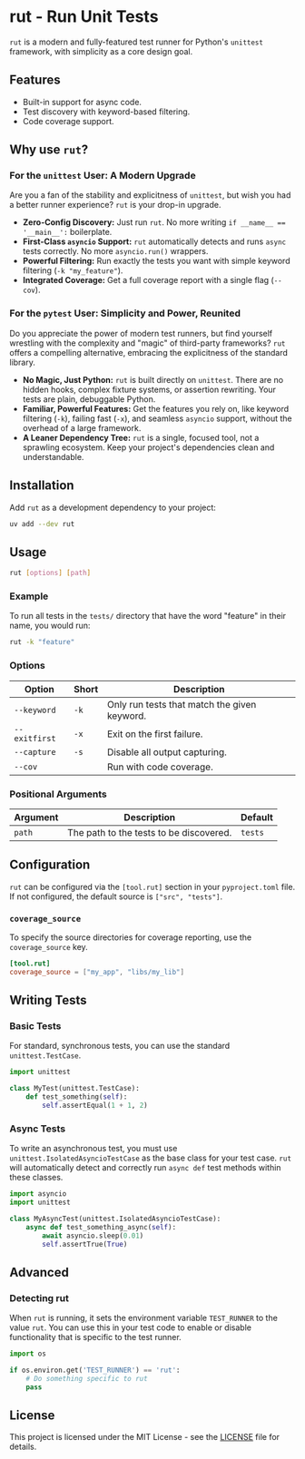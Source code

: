 # rut - Run Unit Tests

`rut` is a modern and fully-featured test runner for Python's `unittest` framework, with simplicity as a core design goal.

## Features

- Built-in support for async code.
- Test discovery with keyword-based filtering.
- Code coverage support.

## Why use `rut`?

### For the `unittest` User: A Modern Upgrade

Are you a fan of the stability and explicitness of `unittest`, but wish you had a better runner experience? `rut` is your drop-in upgrade.

*   **Zero-Config Discovery:** Just run `rut`. No more writing `if __name__ == '__main__':` boilerplate.
*   **First-Class `asyncio` Support:** `rut` automatically detects and runs `async` tests correctly. No more `asyncio.run()` wrappers.
*   **Powerful Filtering:** Run exactly the tests you want with simple keyword filtering (`-k "my_feature"`).
*   **Integrated Coverage:** Get a full coverage report with a single flag (`--cov`).

### For the `pytest` User: Simplicity and Power, Reunited

Do you appreciate the power of modern test runners, but find yourself wrestling with the complexity and "magic" of third-party frameworks? `rut` offers a compelling alternative, embracing the explicitness of the standard library.

*   **No Magic, Just Python:** `rut` is built directly on `unittest`. There are no hidden hooks, complex fixture systems, or assertion rewriting. Your tests are plain, debuggable Python.
*   **Familiar, Powerful Features:** Get the features you rely on, like keyword filtering (`-k`), failing fast (`-x`), and seamless `asyncio` support, without the overhead of a large framework.
*   **A Leaner Dependency Tree:** `rut` is a single, focused tool, not a sprawling ecosystem. Keep your project's dependencies clean and understandable.

## Installation

Add `rut` as a development dependency to your project:

```bash
uv add --dev rut
```

## Usage

```bash
rut [options] [path]
```

### Example

To run all tests in the `tests/` directory that have the word "feature" in their name, you would run:

```bash
rut -k "feature"
```

### Options

| Option | Short | Description |
|---|---|---|
| `--keyword` | `-k` | Only run tests that match the given keyword. |
| `--exitfirst` | `-x` | Exit on the first failure. |
| `--capture` | `-s` | Disable all output capturing. |
| `--cov` | | Run with code coverage. |

### Positional Arguments

| Argument | Description | Default |
|---|---|---|
| `path` | The path to the tests to be discovered. | `tests` |

## Configuration

`rut` can be configured via the `[tool.rut]` section in your `pyproject.toml` file. If not configured, the default source is `["src", "tests"]`.

### `coverage_source`

To specify the source directories for coverage reporting, use the `coverage_source` key.

```toml
[tool.rut]
coverage_source = ["my_app", "libs/my_lib"]
```

## Writing Tests

### Basic Tests

For standard, synchronous tests, you can use the standard `unittest.TestCase`.

```python
import unittest

class MyTest(unittest.TestCase):
    def test_something(self):
        self.assertEqual(1 + 1, 2)
```

### Async Tests

To write an asynchronous test, you must use `unittest.IsolatedAsyncioTestCase` as the base class for your test case. `rut` will automatically detect and correctly run `async def` test methods within these classes.

```python
import asyncio
import unittest

class MyAsyncTest(unittest.IsolatedAsyncioTestCase):
    async def test_something_async(self):
        await asyncio.sleep(0.01)
        self.assertTrue(True)
```

## Advanced

### Detecting rut

When `rut` is running, it sets the environment variable `TEST_RUNNER` to the value `rut`. You can use this in your test code to enable or disable functionality that is specific to the test runner.

```python
import os

if os.environ.get('TEST_RUNNER') == 'rut':
    # Do something specific to rut
    pass
```

## License

This project is licensed under the MIT License - see the [LICENSE](LICENSE) file for details.
